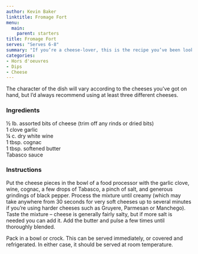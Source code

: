 ```yaml
---
author: Kevin Baker
linktitle: Fromage Fort
menu:
  main:
    parent: starters
title: Fromage Fort
serves: "Serves 6-8"
summary: "If you’re a cheese-lover, this is the recipe you’ve been looking for to use up those odds and ends of various cheeses. "
categories:
- Hors d'oeuvres 
- Dips
- Cheese
---
```

The character of the dish will vary according to the cheeses you’ve got on hand, but I’d always recommend using at least three different cheeses.

### Ingredients

<div class="ingredient-list">

½ lb. assorted bits of cheese (trim off any rinds or dried bits)  
1 clove garlic  
¼ c. dry white wine  
1 tbsp. cognac  
1 tbsp. softened butter  
Tabasco sauce   

</div>

### Instructions

Put the cheese pieces in the bowl of a food processor with the garlic clove, wine, cognac, a few drops of Tabasco, a pinch of salt, and generous grindings of black pepper. Process the mixture until creamy (which may take anywhere from 30 seconds for very soft cheeses up to several minutes if you’re using harder cheeses such as Gruyere, Parmesan or Manchego).  Taste the mixture – cheese is generally fairly salty, but if more salt is needed you can add it. Add the butter and pulse a few times until thoroughly blended.

Pack in a bowl or crock. This can be served immediately, or covered and refrigerated. In either case, it should be served at room temperature. 